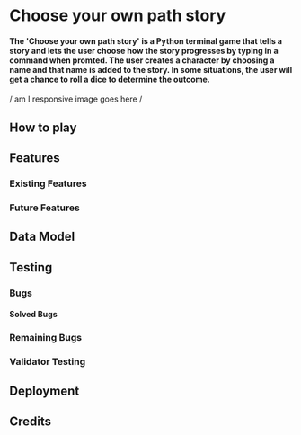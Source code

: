 # Choose your own path story

#### The 'Choose your own path story' is a Python terminal game that tells a story and lets the user choose how the story progresses by typing in a command when promted. The user creates a character by choosing a name and that name is added to the story. In some situations, the user will get a chance to roll a dice to determine the outcome.

/ am I responsive image goes here /

## How to play



## Features
### Existing Features



### Future Features



## Data Model


## Testing


### Bugs

#### Solved Bugs



### Remaining Bugs



### Validator Testing



## Deployment



## Credits

